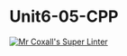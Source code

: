 # Unit6-05-CPP
[![Mr Coxall's Super Linter](https://github.com/ICS3U-C-Programming-ZakG/Unit6-05-CPP/workflows/Mr%20Coxall's%20Super%20Linter/badge.svg)](https://github.com/ICS3U-C-Programming-ZakG/Unit6-05-CPP/actions/)

